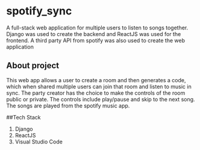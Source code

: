 # spotify_sync

A full-stack web application for multiple users to listen to songs together. Django was used to create the backend and ReactJS was used for the frontend. A third party API from spotify was also used to create the web application
 
## About project

This web app allows a user to create a room and then generates a code, which when shared multiple users can join that room and listen to music in sync. The party creator has the choice to make the controls of the room public or private. The controls include play/pause and skip to the next song. The songs are played from the spotify music app.

##Tech Stack

1. Django
2. ReactJS
3. Visual Studio Code

